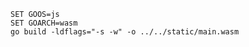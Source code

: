 <!--
 * @Author: tj
 * @Date: 2022-11-10 16:30:29
 * @LastEditors: tj
 * @LastEditTime: 2022-11-14 10:13:41
 * @FilePath: \book\cmd\wasm\readme.md
-->
```
SET GOOS=js
SET GOARCH=wasm
go build -ldflags="-s -w" -o ../../static/main.wasm
```
